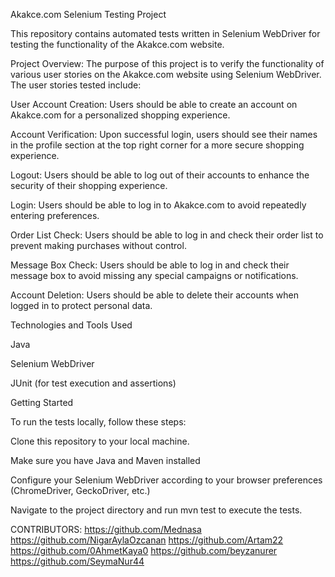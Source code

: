 Akakce.com Selenium Testing Project 

This repository contains automated tests written in Selenium WebDriver for testing the functionality of the Akakce.com website.

Project Overview:
The purpose of this project is to verify the functionality of various user stories on the Akakce.com website using Selenium WebDriver. The user stories tested include:

User Account Creation: Users should be able to create an account on Akakce.com for a personalized shopping experience.

Account Verification: Upon successful login, users should see their names in the profile section at the top right corner for a more secure shopping experience.

Logout: Users should be able to log out of their accounts to enhance the security of their shopping experience.

Login: Users should be able to log in to Akakce.com to avoid repeatedly entering preferences.

Order List Check: Users should be able to log in and check their order list to prevent making purchases without control.

Message Box Check: Users should be able to log in and check their message box to avoid missing any special campaigns or notifications.

Account Deletion: Users should be able to delete their accounts when logged in to protect personal data.

Technologies and Tools Used

Java

Selenium WebDriver

JUnit (for test execution and assertions)


Getting Started

To run the tests locally, follow these steps:

Clone this repository to your local machine.

Make sure you have Java and Maven installed

Configure your Selenium WebDriver according to your browser preferences (ChromeDriver, GeckoDriver, etc.)

Navigate to the project directory and run mvn test to execute the tests.

CONTRIBUTORS: https://github.com/Mednasa https://github.com/NigarAylaOzcanan https://github.com/Artam22  https://github.com/0AhmetKaya0 https://github.com/beyzanurer https://github.com/SeymaNur44
